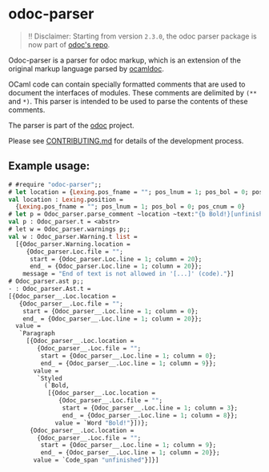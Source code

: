 # odoc-parser 

> :bangbang: Disclaimer: Starting from version `2.3.0`, the odoc parser package
> is now part of [odoc's repo](https://github.com/ocaml/odoc/).

Odoc-parser is a parser for odoc markup, which is an extension of the original markup
language parsed by [ocamldoc](https://ocaml.org/releases/4.12/htmlman/ocamldoc.html).

OCaml code can contain specially formatted comments that are used to document the
interfaces of modules. These comments are delimited by `(**` and `*)`. This parser
is intended to be used to parse the contents of these comments.

The parser is part of the [odoc](https://github.com/ocaml/odoc/) project.

Please see [CONTRIBUTING.md](CONTRIBUTING.md) for details of the development process.

## Example usage:

```ocaml
# #require "odoc-parser";;
# let location = {Lexing.pos_fname = ""; pos_lnum = 1; pos_bol = 0; pos_cnum = 0};;
val location : Lexing.position =
  {Lexing.pos_fname = ""; pos_lnum = 1; pos_bol = 0; pos_cnum = 0}
# let p = Odoc_parser.parse_comment ~location ~text:"{b Bold!}[unfinished";;
val p : Odoc_parser.t = <abstr>
# let w = Odoc_parser.warnings p;;
val w : Odoc_parser.Warning.t list =
  [{Odoc_parser.Warning.location =
     {Odoc_parser.Loc.file = "";
      start = {Odoc_parser.Loc.line = 1; column = 20};
      end_ = {Odoc_parser.Loc.line = 1; column = 20}};
    message = "End of text is not allowed in '[...]' (code)."}]
# Odoc_parser.ast p;;
- : Odoc_parser.Ast.t =
[{Odoc_parser__.Loc.location =
   {Odoc_parser__.Loc.file = "";
    start = {Odoc_parser__.Loc.line = 1; column = 0};
    end_ = {Odoc_parser__.Loc.line = 1; column = 20}};
  value =
   `Paragraph
     [{Odoc_parser__.Loc.location =
        {Odoc_parser__.Loc.file = "";
         start = {Odoc_parser__.Loc.line = 1; column = 0};
         end_ = {Odoc_parser__.Loc.line = 1; column = 9}};
       value =
        `Styled
          (`Bold,
           [{Odoc_parser__.Loc.location =
              {Odoc_parser__.Loc.file = "";
               start = {Odoc_parser__.Loc.line = 1; column = 3};
               end_ = {Odoc_parser__.Loc.line = 1; column = 8}};
             value = `Word "Bold!"}])};
      {Odoc_parser__.Loc.location =
        {Odoc_parser__.Loc.file = "";
         start = {Odoc_parser__.Loc.line = 1; column = 9};
         end_ = {Odoc_parser__.Loc.line = 1; column = 20}};
       value = `Code_span "unfinished"}]}]
```

